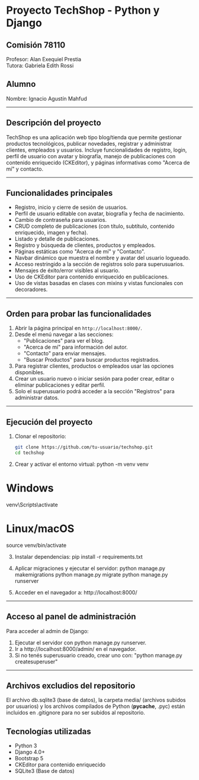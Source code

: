 # Proyecto TechShop - Python y Django

## Comisión 78110

Profesor: Alan Exequiel Prestia  
Tutora: Gabriela Edith Rossi

## Alumno

Nombre: Ignacio Agustín Mahfud

---

## Descripción del proyecto

TechShop es una aplicación web tipo blog/tienda que permite gestionar productos tecnológicos, publicar novedades, registrar y administrar clientes, empleados y usuarios. Incluye funcionalidades de registro, login, perfil de usuario con avatar y biografía, manejo de publicaciones con contenido enriquecido (CKEditor), y páginas informativas como "Acerca de mí" y contacto.

---

## Funcionalidades principales

- Registro, inicio y cierre de sesión de usuarios.  
- Perfil de usuario editable con avatar, biografía y fecha de nacimiento.  
- Cambio de contraseña para usuarios.  
- CRUD completo de publicaciones (con título, subtítulo, contenido enriquecido, imagen y fecha).  
- Listado y detalle de publicaciones.  
- Registro y búsqueda de clientes, productos y empleados.  
- Páginas estáticas como "Acerca de mí" y "Contacto".  
- Navbar dinámico que muestra el nombre y avatar del usuario logueado.  
- Acceso restringido a la sección de registros solo para superusuarios.  
- Mensajes de éxito/error visibles al usuario.  
- Uso de CKEditor para contenido enriquecido en publicaciones.  
- Uso de vistas basadas en clases con mixins y vistas funcionales con decoradores.

---

## Orden para probar las funcionalidades

1. Abrir la página principal en `http://localhost:8000/`.  
2. Desde el menú navegar a las secciones:  
   - "Publicaciones" para ver el blog.  
   - "Acerca de mí" para información del autor.  
   - "Contacto" para enviar mensajes.  
   - "Buscar Productos" para buscar productos registrados.  
3. Para registrar clientes, productos o empleados usar las opciones disponibles.  
4. Crear un usuario nuevo o iniciar sesión para poder crear, editar o eliminar publicaciones y editar perfil.  
5. Solo el superusuario podrá acceder a la sección "Registros" para administrar datos.

---

## Ejecución del proyecto
1. Clonar el repositorio:  
   ```bash
   git clone https://github.com/tu-usuario/techshop.git
   cd techshop

2. Crear y activar el entorno virtual:
  python -m venv venv
  # Windows
  venv\Scripts\activate
  # Linux/macOS
  source venv/bin/activate

 3. Instalar dependencias:
 pip install -r requirements.txt

4. Aplicar migraciones y ejecutar el servidor:
python manage.py makemigrations
python manage.py migrate
python manage.py runserver

5. Acceder en el navegador a:
http://localhost:8000/

---

## Acceso al panel de administración
Para acceder al admin de Django:
1. Ejecutar el servidor con python manage.py runserver.
2. Ir a http://localhost:8000/admin/ en el navegador.
3. Si no tenés superusuario creado, crear uno con: "python manage.py createsuperuser"

---

## Archivos excludios del repositorio
El archivo db.sqlite3 (base de datos), la carpeta media/ (archivos subidos por usuarios) y los archivos compilados de Python (__pycache__, .pyc) están incluidos en .gitignore para no ser subidos al repositorio.

## Tecnologías utilizadas
- Python 3
- Django 4.0+
- Bootstrap 5
- CKEditor para contenido enriquecido
- SQLite3 (Base de datos)